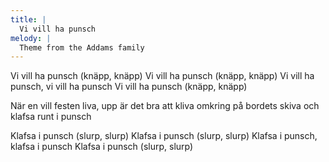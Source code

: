 ```yaml
---
title: |
  Vi vill ha punsch
melody: |
  Theme from the Addams family
---
```

Vi vill ha punsch (knäpp, knäpp)
Vi vill ha punsch (knäpp, knäpp)
Vi vill ha punsch, vi vill ha punsch
Vi vill ha punsch (knäpp, knäpp)

När en vill festen liva,
upp är det bra att kliva
omkring på bordets skiva
och klafsa runt i punsch

Klafsa i punsch (slurp, slurp)
Klafsa i punsch (slurp, slurp)
Klafsa i punsch, klafsa i punsch
Klafsa i punsch (slurp, slurp)